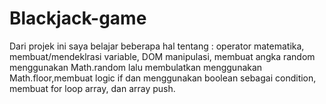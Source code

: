 # Blackjack-game
Dari projek ini saya belajar beberapa hal tentang :
operator matematika, membuat/mendeklrasi variable, DOM manipulasi, membuat angka random menggunakan Math.random lalu membulatkan menggunakan Math.floor,membuat logic if dan menggunakan boolean sebagai condition, membuat for loop array, dan array push.